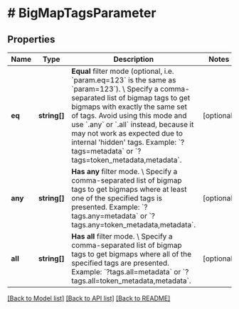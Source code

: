 # # BigMapTagsParameter

## Properties

Name | Type | Description | Notes
------------ | ------------- | ------------- | -------------
**eq** | **string[]** | **Equal** filter mode (optional, i.e. &#x60;param.eq&#x3D;123&#x60; is the same as &#x60;param&#x3D;123&#x60;). \\ Specify a comma-separated list of bigmap tags to get bigmaps with exactly the same set of tags. Avoid using this mode and use &#x60;.any&#x60; or &#x60;.all&#x60; instead, because it may not work as expected due to internal &#39;hidden&#39; tags.  Example: &#x60;?tags&#x3D;metadata&#x60; or &#x60;?tags&#x3D;token_metadata,metadata&#x60;. | [optional]
**any** | **string[]** | **Has any** filter mode. \\ Specify a comma-separated list of bigmap tags to get bigmaps where at least one of the specified tags is presented.  Example: &#x60;?tags.any&#x3D;metadata&#x60; or &#x60;?tags.any&#x3D;token_metadata,metadata&#x60;. | [optional]
**all** | **string[]** | **Has all** filter mode. \\ Specify a comma-separated list of bigmap tags to get bigmaps where all of the specified tags are presented.  Example: &#x60;?tags.all&#x3D;metadata&#x60; or &#x60;?tags.all&#x3D;token_metadata,metadata&#x60;. | [optional]

[[Back to Model list]](../../README.md#models) [[Back to API list]](../../README.md#endpoints) [[Back to README]](../../README.md)
